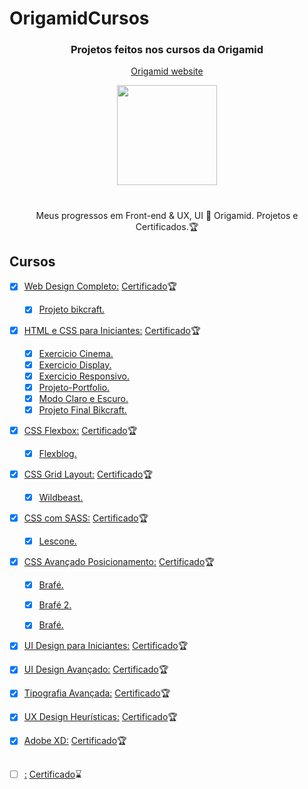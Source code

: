 # OrigamidCursos


<h3 align="center"> Projetos feitos nos cursos da Origamid </h3>
<p align="center">
	<a href="https://www.origamid.com/">
		Origamid website 
	</a>
</p>

<div align="center">
	<img height="160px" src="https://user-images.githubusercontent.com/98053054/151735995-72fd203d-3849-4f6c-a50f-985e2bf12d30.png" />
</div>

#

<p align="center"> Meus progressos em Front-end & UX, UI 🐺 Origamid. Projetos e Certificados.🏆</p>

## Cursos

- [x] [Web Design Completo:](https://github.com/GelcimarMoraes/OrigamidCursos/tree/main/Web-Design-Completo) [Certificado](https://www.origamid.com/certificate/89cfeeda)🏆
	- [x] [Projeto bikcraft.](https://gelcimarmoraes.github.io/OrigamidCursos/Web-Design-Completo/3-codigo-do-projeto/bikcraft/index.html)

 - [x] [HTML e CSS para Iniciantes:](https://github.com/GelcimarMoraes/OrigamidCursos/tree/main/HTML-e-CSS-para-Iniciantes) [Certificado](https://www.origamid.com/certificate/f59ef12d)🏆
 
 	- [x] [Exercicio Cinema.](https://gelcimarmoraes.github.io/OrigamidCursos/HTML-e-CSS-para-Iniciantes/02-html-e-css-basico/html-exercicio/cinema/index.html)
 	- [x] [Exercicio Display.](https://gelcimarmoraes.github.io/OrigamidCursos/HTML-e-CSS-para-Iniciantes/02-html-e-css-basico/display-exercicio/index.html)
	- [x] [Exercicio Responsivo.](https://gelcimarmoraes.github.io/OrigamidCursos/HTML-e-CSS-para-Iniciantes/06-responsivo/responsivo-exercicio/index.html)
	- [x] [Projeto-Portfolio.](https://gelcimarmoraes.github.io/OrigamidCursos/HTML-e-CSS-para-Iniciantes/07-projeto-portfolio/portfolio-lobo/)
	- [x] [Modo Claro e Escuro.](https://gelcimarmoraes.github.io/OrigamidCursos/HTML-e-CSS-para-Iniciantes/09-mais-html-e-css/5-modo-claro-e-escuro/web-final/index.html)
	- [x] [Projeto Final Bikcraft.](https://gelcimarmoraes.github.io/OrigamidCursos/HTML-e-CSS-para-Iniciantes/13-otimizar-producao/bikcraft/index.html)
	
- [x] [CSS Flexbox:](https://github.com/GelcimarMoraes/OrigamidCursos/tree/main/CSS-Flexbox/flexblog) [Certificado](https://www.origamid.com/certificate/ab51819b)🏆
	- [x] [Flexblog.](https://gelcimarmoraes.github.io/OrigamidCursos/CSS-Flexbox/flexblog/index.html)
	
- [x] [CSS Grid Layout:](https://github.com/GelcimarMoraes/OrigamidCursos/tree/main/CSS-Grid-Layout/wildbeast) [Certificado](https://www.origamid.com/certificate/c8549f25)🏆
	- [x] [Wildbeast.](https://gelcimarmoraes.github.io/OrigamidCursos/CSS-Grid-Layout/wildbeast/index.html)

- [x] [CSS com SASS:](https://github.com/GelcimarMoraes/OrigamidCursos/tree/main/CSS-com-SASS) [Certificado](https://www.origamid.com/certificate/2b61ce72)🏆
	- [x] [Lescone.](https://gelcimarmoraes.github.io/OrigamidCursos/CSS-com-SASS/4-projeto-sass/lescone/index.html)

- [x] [CSS Avançado Posicionamento:](https://github.com/GelcimarMoraes/OrigamidCursos/tree/main/CSS-Avan%C3%A7ado-Posicionamento) [Certificado]()🏆
	- [x] [Brafé.](https://gelcimarmoraes.github.io/OrigamidCursos/CSS-Avançado-Posicionamento/puro-grid-flexbox-bootstrap/2-22-brafe-1-flexbox-responsivo_arquivos/brafe-1-flexbox/index.html)
	- [x] [Brafé 2.](https://gelcimarmoraes.github.io/OrigamidCursos/CSS-Avançado-Posicionamento/puro-grid-flexbox-bootstrap-2/3-10-brafe-2-flexbox_arquivos/brafe-2-flexbox-final/index.html)
	- [x] [Brafé.](https://gelcimarmoraes.github.io/)
	

- [x] [UI Design para Iniciantes:](https://github.com/GelcimarMoraes/OrigamidCursos/tree/main/UI-Design-para-Iniciantes) [Certificado](https://www.origamid.com/certificate/932bab9b)🏆
- [x] [UI Design Avançado:](https://github.com/GelcimarMoraes/OrigamidCursos/tree/main/UI%20Design%20Avan%C3%A7ado) [Certificado](https://www.origamid.com/certificate/3aac3a06)🏆
- [x] [Tipografia Avançada:](https://github.com/GelcimarMoraes/OrigamidCursos/tree/main/Tipografia%20Avan%C3%A7ada) [Certificado](https://www.origamid.com/certificate/3482a540)🏆
- [x] [UX Design Heurísticas:](https://github.com/GelcimarMoraes/OrigamidCursos/tree/main/UX%20Design%20Heur%C3%ADsticas) [Certificado](https://www.origamid.com/certificate/4acb7c9d)🏆
- [x] [Adobe XD:](https://github.com/GelcimarMoraes/OrigamidCursos/tree/main/Adobe%20XD) [Certificado](https://www.origamid.com/certificate/0199ceb7)🏆
##
- [ ] [:]() [Certificado]():hourglass:
	
	
